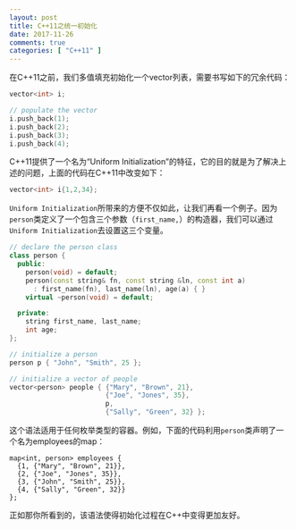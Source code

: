 ```yaml
---
layout: post
title: C++11之统一初始化
date: 2017-11-26
comments: true
categories: [ "C++11" ]
---
```


在C++11之前，我们多值填充初始化一个vector列表，需要书写如下的冗余代码：

```cpp
vector<int> i;

// populate the vector
i.push_back(1);
i.push_back(2);
i.push_back(3);
i.push_back(4);
```

C++11提供了一个名为“Uniform Initialization”的特征，它的目的就是为了解决上述的问题，上面的代码在C++11中改变如下：

```cpp
vector<int> i{1,2,34};
```

`Uniform Initialization`所带来的方便不仅如此，让我们再看一个例子。因为`person`类定义了一个包含三个参数（`first_name,`）的构造器，我们可以通过`Uniform Initialization`去设置这三个变量。

```cpp
// declare the person class
class person {
  public:
    person(void) = default;
    person(const string& fn, const string &ln, const int a) 
      : first_name(fn), last_name(ln), age(a) { }
    virtual ~person(void) = default;

  private:
    string first_name, last_name;
    int age;
};

// initialize a person
person p { "John", "Smith", 25 };

// initialize a vector of people
vector<person> people { {"Mary", "Brown", 21},
                        {"Joe", "Jones", 35},
                        p,
                        {"Sally", "Green", 32} };
```
这个语法适用于任何枚举类型的容器。例如，下面的代码利用`person`类声明了一个名为employees的map：
```
map<int, person> employees {
  {1, {"Mary", "Brown", 21}},
  {2, {"Joe", "Jones", 35}},
  {3, {"John", "Smith", 25}},
  {4, {"Sally", "Green", 32}}
};
```

正如那你所看到的，该语法使得初始化过程在C++中变得更加友好。
